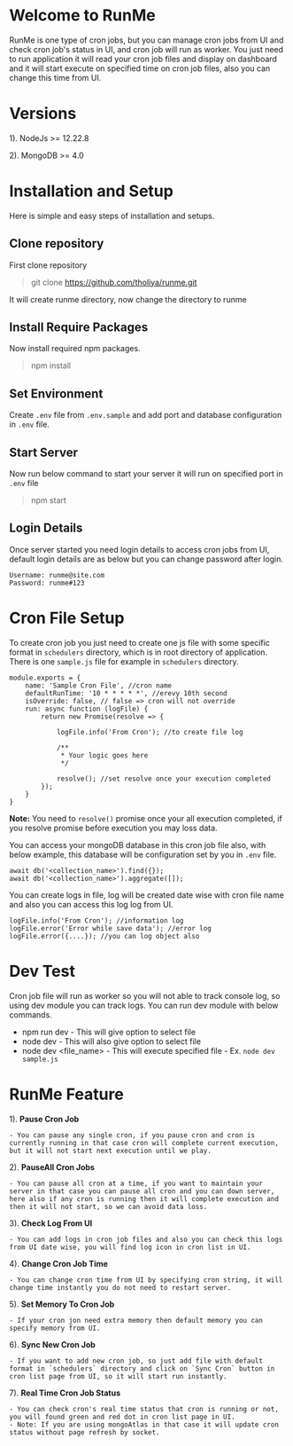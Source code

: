 # Welcome to RunMe

RunMe is one type of cron jobs, but you can manage cron jobs from UI and check cron job's status in UI, and cron job will run as worker.
You just need to run application it will read your cron job files and display on dashboard and it will start execute on specified time on cron job files, also you can change this time from UI.

# Versions

1). NodeJs >= 12.22.8

2). MongoDB >= 4.0

# Installation and Setup

Here is simple and easy steps of installation and setups.

## Clone repository

First clone repository
> git clone https://github.com/tholiya/runme.git

It will create runme directory, now change the directory to runme

## Install Require Packages

Now install required npm packages.
> npm install

## Set Environment

Create `.env` file from `.env.sample` and add port and database configuration in `.env` file.

## Start Server

Now run below command to start your server it will run on specified port in `.env` file
> npm start

## Login Details
Once server started you need login details to access cron jobs from UI, default login details are as below but you can change password after login.

	Username: runme@site.com
	Password: runme#123

# Cron File Setup

To create cron job you just need to create one js file with some specific format in `schedulers` directory, which is in root directory of application.
There is one `sample.js` file for example in `schedulers` directory.

	module.exports = {
	    name: 'Sample Cron File', //cron name
	    defaultRunTime: '10 * * * * *', //erevy 10th second
	    isOverride: false, // false => cron will not override
	    run: async function (logFile) {
	        return new Promise(resolve => {

	            logFile.info('From Cron'); //to create file log

	            /**
	             * Your logic goes here 
	             */

	            resolve(); //set resolve once your execution completed
	        });
	    }
	}
**Note:** You need to `resolve()` promise once your all execution completed, if you resolve promise before execution you may loss data.

You can access your mongoDB database in this cron job file also, with below example, this database will be configuration set by you in `.env` file.

	await db('<collection_name>').find({});
	await db('<collection_name>').aggregate([]);

You can create logs in file, log will be created date wise with cron file name and also you can access this log log from UI.

	logFile.info('From Cron'); //information log
	logFile.error('Error while save data'); //error log
	logFile.error({....}); //you can log object also

# Dev Test

Cron job file will run as worker so you will not able to track console log, so using dev module you can track logs.
You can run dev module with below commands.
- npm run dev 
		- This will give option to select file 
-  node dev
		- This will also give option to select file
-  node dev <file_name>
		- This will execute specified file
		- Ex. `node dev sample.js`


# RunMe Feature

1). **Pause Cron Job**

	- You can pause any single cron, if you pause cron and cron is currently running in that case cron will complete current execution, but it will not start next execution until we play.

2). **PauseAll Cron Jobs**

	- You can pause all cron at a time, if you want to maintain your server in that case you can pause all cron and you can down server, here also if any cron is running then it will complete execution and then it will not start, so we can avoid data loss. 

3). **Check Log From UI**

	- You can add logs in cron job files and also you can check this logs from UI date wise, you will find log icon in cron list in UI.

4). **Change Cron Job Time**

	- You can change cron time from UI by specifying cron string, it will change time instantly you do not need to restart server.  

5). **Set Memory To Cron Job**

	- If your cron jon need extra memory then default memory you can specify memory from UI.

6). **Sync New Cron Job**

	- If you want to add new cron job, so just add file with default format in `schedulers` directory and click on `Sync Cron` button in cron list page from UI, so it will start run instantly.

7). **Real Time Cron Job Status**

	- You can check cron's real time status that cron is running or not, you will found green and red dot in cron list page in UI.
	- Note: If you are using mongoAtlas in that case it will update cron status without page refresh by socket. 